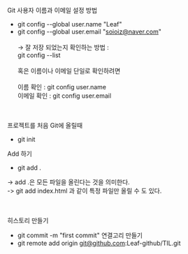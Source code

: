 Git 사용자 이름과 이메일 설정 방법
- git config --global user.name "Leaf"
- git config --global user.email "soioiz@naver.com"
<br><br>
-> 잘 저장 되었는지 확인하는 방법 : <br>
git config --list <br><br>
혹은 이름이나 이메일 단일로 확인하려면<br>
<br>이름 확인 : git config user.name
<br>이메일 확인 : git config user.email
<br><br><br>



프로젝트를 처음 Git에 올릴때
- git init

Add 하기
- git add .

-> add .은 모든 파일을 올린다는 것을 의미한다.<br> -> git add index.html 과 같이 특정 파일만 올릴 수 도 있다.<br><br><br>

히스토리 만들기
- git commit -m "first commit"
연결고리 만들기
- git remote add origin git@github.com:Leaf-github/TIL.git



